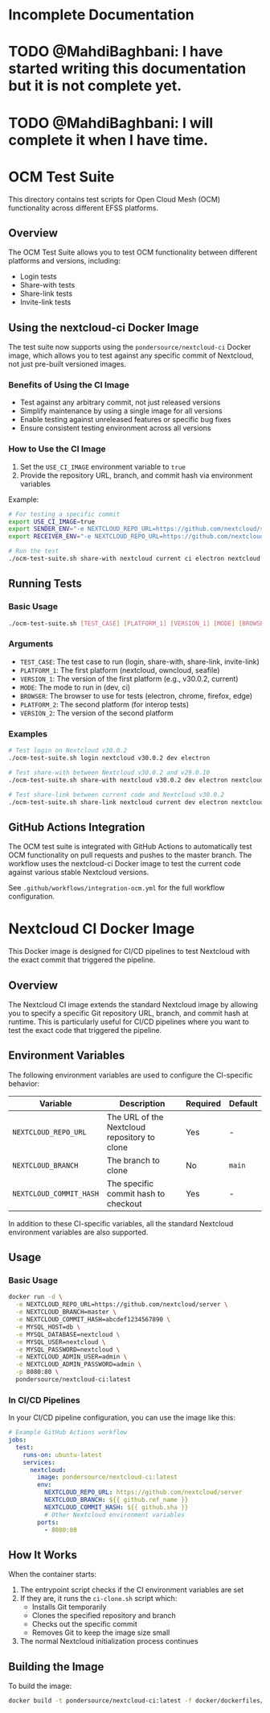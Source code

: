 # Incomplete Documentation
# TODO @MahdiBaghbani: I have started writing this documentation but it is not complete yet.
# TODO @MahdiBaghbani: I will complete it when I have time.

# OCM Test Suite

This directory contains test scripts for Open Cloud Mesh (OCM) functionality across different EFSS platforms.

## Overview

The OCM Test Suite allows you to test OCM functionality between different platforms and versions, including:

- Login tests
- Share-with tests
- Share-link tests
- Invite-link tests

## Using the nextcloud-ci Docker Image

The test suite now supports using the `pondersource/nextcloud-ci` Docker image, which allows you to test against any specific commit of Nextcloud, not just pre-built versioned images.

### Benefits of Using the CI Image

- Test against any arbitrary commit, not just released versions
- Simplify maintenance by using a single image for all versions
- Enable testing against unreleased features or specific bug fixes
- Ensure consistent testing environment across all versions

### How to Use the CI Image

1. Set the `USE_CI_IMAGE` environment variable to `true`
2. Provide the repository URL, branch, and commit hash via environment variables

Example:

```bash
# For testing a specific commit
export USE_CI_IMAGE=true
export SENDER_ENV="-e NEXTCLOUD_REPO_URL=https://github.com/nextcloud/server -e NEXTCLOUD_BRANCH=master -e NEXTCLOUD_COMMIT_HASH=abcdef1234567890"
export RECEIVER_ENV="-e NEXTCLOUD_REPO_URL=https://github.com/nextcloud/server -e NEXTCLOUD_BRANCH=v30.0.2 -e NEXTCLOUD_COMMIT_HASH=v30.0.2"

# Run the test
./ocm-test-suite.sh share-with nextcloud current ci electron nextcloud v30.0.2
```

## Running Tests

### Basic Usage

```bash
./ocm-test-suite.sh [TEST_CASE] [PLATFORM_1] [VERSION_1] [MODE] [BROWSER] [PLATFORM_2] [VERSION_2]
```

### Arguments

- `TEST_CASE`: The test case to run (login, share-with, share-link, invite-link)
- `PLATFORM_1`: The first platform (nextcloud, owncloud, seafile)
- `VERSION_1`: The version of the first platform (e.g., v30.0.2, current)
- `MODE`: The mode to run in (dev, ci)
- `BROWSER`: The browser to use for tests (electron, chrome, firefox, edge)
- `PLATFORM_2`: The second platform (for interop tests)
- `VERSION_2`: The version of the second platform

### Examples

```bash
# Test login on Nextcloud v30.0.2
./ocm-test-suite.sh login nextcloud v30.0.2 dev electron

# Test share-with between Nextcloud v30.0.2 and v29.0.10
./ocm-test-suite.sh share-with nextcloud v30.0.2 dev electron nextcloud v29.0.10

# Test share-link between current code and Nextcloud v30.0.2
./ocm-test-suite.sh share-link nextcloud current dev electron nextcloud v30.0.2
```

## GitHub Actions Integration

The OCM test suite is integrated with GitHub Actions to automatically test OCM functionality on pull requests and pushes to the master branch. The workflow uses the nextcloud-ci Docker image to test the current code against various stable Nextcloud versions.

See `.github/workflows/integration-ocm.yml` for the full workflow configuration.

# Nextcloud CI Docker Image

This Docker image is designed for CI/CD pipelines to test Nextcloud with the exact commit that triggered the pipeline.

## Overview

The Nextcloud CI image extends the standard Nextcloud image by allowing you to specify a specific Git repository URL, branch, and commit hash at runtime. This is particularly useful for CI/CD pipelines where you want to test the exact code that triggered the pipeline.

## Environment Variables

The following environment variables are used to configure the CI-specific behavior:

| Variable | Description | Required | Default |
|----------|-------------|----------|---------|
| `NEXTCLOUD_REPO_URL` | The URL of the Nextcloud repository to clone | Yes | - |
| `NEXTCLOUD_BRANCH` | The branch to clone | No | `main` |
| `NEXTCLOUD_COMMIT_HASH` | The specific commit hash to checkout | Yes | - |

In addition to these CI-specific variables, all the standard Nextcloud environment variables are also supported.

## Usage

### Basic Usage

```bash
docker run -d \
  -e NEXTCLOUD_REPO_URL=https://github.com/nextcloud/server \
  -e NEXTCLOUD_BRANCH=master \
  -e NEXTCLOUD_COMMIT_HASH=abcdef1234567890 \
  -e MYSQL_HOST=db \
  -e MYSQL_DATABASE=nextcloud \
  -e MYSQL_USER=nextcloud \
  -e MYSQL_PASSWORD=nextcloud \
  -e NEXTCLOUD_ADMIN_USER=admin \
  -e NEXTCLOUD_ADMIN_PASSWORD=admin \
  -p 8080:80 \
  pondersource/nextcloud-ci:latest
```

### In CI/CD Pipelines

In your CI/CD pipeline configuration, you can use the image like this:

```yaml
# Example GitHub Actions workflow
jobs:
  test:
    runs-on: ubuntu-latest
    services:
      nextcloud:
        image: pondersource/nextcloud-ci:latest
        env:
          NEXTCLOUD_REPO_URL: https://github.com/nextcloud/server
          NEXTCLOUD_BRANCH: ${{ github.ref_name }}
          NEXTCLOUD_COMMIT_HASH: ${{ github.sha }}
          # Other Nextcloud environment variables
        ports:
          - 8080:80
```

## How It Works

When the container starts:

1. The entrypoint script checks if the CI environment variables are set
2. If they are, it runs the `ci-clone.sh` script which:
   - Installs Git temporarily
   - Clones the specified repository and branch
   - Checks out the specific commit
   - Removes Git to keep the image size small
3. The normal Nextcloud initialization process continues

## Building the Image

To build the image:

```bash
docker build -t pondersource/nextcloud-ci:latest -f docker/dockerfiles/nextcloud-ci.Dockerfile .
```

